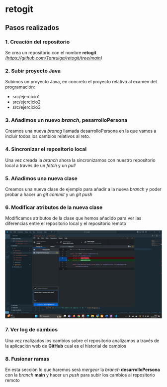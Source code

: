 # retogit

## Pasos realizados

### 1. Creación del repositorio

Se crea un repositorio con el nombre **retogit** *(https://github.com/Tanruiga/retogit/tree/main)*

### 2. Subir proyecto Java

Subimos un proyecto Java, en concreto el proyecto relativo al examen del programación:

* src/ejercicio1
* src/ejercicio2
* src/ejercicio3

### 3. Añadimos un nuevo *branch*, pesarrolloPersona

Creamos una nueva *brancg* llamada desarrolloPersona en la que vamos a incluir todos los cambios relativos al reto.

### 4. Sincronizar el repositorio local

Una vez creada la *branch* ahora la sincronizamos con nuestro repositorio local a través de un *fetch* y un *pull*

### 5. Añadimos una nueva clase

Creamos una nueva clase de ejemplo para añadir a la nueva *branch* y poder probar a hacer un *git commit* y un *git push*

### 6. Modificar atributos de la nueva clase

Modificamos atributos de la clase que hemos añadido para ver las diferencias entre el repositorio local y el repositorio remoto

![Diff](recursos\Imagen1.png)

### 7. Ver log de cambios

Una vez realizados los cambios sobre el repositorio analizamos a través de la aplicación web de **GitHub** cual es el historial de cambios

### 8. Fusionar ramas

En esta sección lo que haremos será *mergear* la *branch* **desarrolloPersona** con la *branch* **main** y hacer un *push* para subir los cambios al repositorio remoto